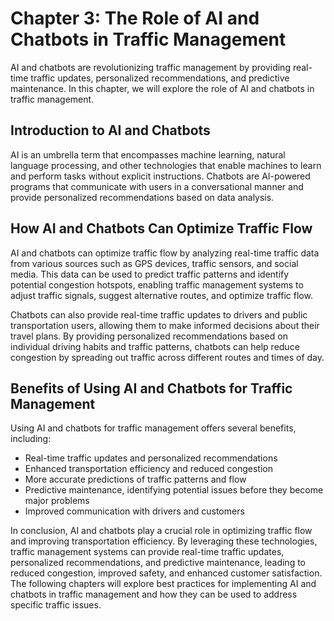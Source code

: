 Chapter 3: The Role of AI and Chatbots in Traffic Management
============================================================

AI and chatbots are revolutionizing traffic management by providing real-time traffic updates, personalized recommendations, and predictive maintenance. In this chapter, we will explore the role of AI and chatbots in traffic management.

Introduction to AI and Chatbots
-------------------------------

AI is an umbrella term that encompasses machine learning, natural language processing, and other technologies that enable machines to learn and perform tasks without explicit instructions. Chatbots are AI-powered programs that communicate with users in a conversational manner and provide personalized recommendations based on data analysis.

How AI and Chatbots Can Optimize Traffic Flow
---------------------------------------------

AI and chatbots can optimize traffic flow by analyzing real-time traffic data from various sources such as GPS devices, traffic sensors, and social media. This data can be used to predict traffic patterns and identify potential congestion hotspots, enabling traffic management systems to adjust traffic signals, suggest alternative routes, and optimize traffic flow.

Chatbots can also provide real-time traffic updates to drivers and public transportation users, allowing them to make informed decisions about their travel plans. By providing personalized recommendations based on individual driving habits and traffic patterns, chatbots can help reduce congestion by spreading out traffic across different routes and times of day.

Benefits of Using AI and Chatbots for Traffic Management
--------------------------------------------------------

Using AI and chatbots for traffic management offers several benefits, including:

* Real-time traffic updates and personalized recommendations
* Enhanced transportation efficiency and reduced congestion
* More accurate predictions of traffic patterns and flow
* Predictive maintenance, identifying potential issues before they become major problems
* Improved communication with drivers and customers

In conclusion, AI and chatbots play a crucial role in optimizing traffic flow and improving transportation efficiency. By leveraging these technologies, traffic management systems can provide real-time traffic updates, personalized recommendations, and predictive maintenance, leading to reduced congestion, improved safety, and enhanced customer satisfaction. The following chapters will explore best practices for implementing AI and chatbots in traffic management and how they can be used to address specific traffic issues.
